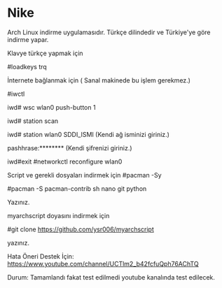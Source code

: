 # Nike

Arch Linux indirme uygulamasıdır. Türkçe dilindedir ve Türkiye'ye göre indirme yapar.

Klavye türkçe yapmak için

#loadkeys trq

İnternete bağlanmak için ( Sanal makinede bu işlem gerekmez.)

#iwctl

iwd# wsc wlan0 push-button 1

iwd# station scan

iwd# station wlan0 SDDI_ISMI (Kendi ağ isminizi giriniz.)

pashhrase:******** (Kendi şifrenizi giriniz.)

iwd#exit #networkctl reconfigure wlan0

Script ve gerekli dosyaları indirmek için
#pacman -Sy

#pacman -S pacman-contrib sh nano git python

Yazınız.

myarchscript doyasını indirmek için

#git clone https://github.com/ysr006/myarchscript

yazınız.

Hata Öneri Destek İçin: https://www.youtube.com/channel/UCTlm2_b42fcfuQph76AChTQ

Durum: Tamamlandı fakat test edilmedi youtube kanalında test edilecek.
